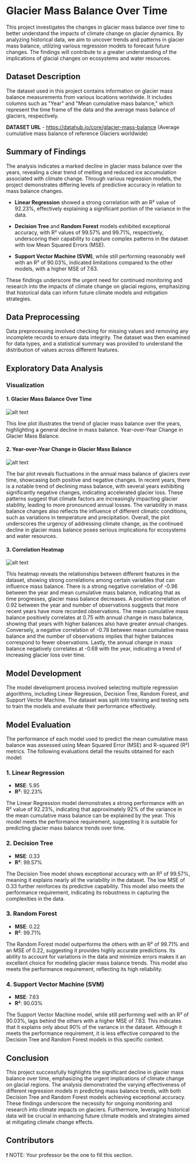 # Glacier Mass Balance Over Time

This project investigates the changes in glacier mass balance over time to better understand the impacts of climate change on glacier dynamics. By analyzing historical data, we aim to uncover trends and patterns in glacier mass balance, utilizing various regression models to forecast future changes. The findings will contribute to a greater understanding of the implications of glacial changes on ecosystems and water resources.

## Dataset Description

The dataset used in this project contains information on glacier mass balance measurements from various locations worldwide. It includes columns such as "Year" and "Mean cumulative mass balance," which represent the time frame of the data and the average mass balance of glaciers, respectively.

**DATASET URL** - https://datahub.io/core/glacier-mass-balance (Average cumulative mass balance of reference Glaciers worldwide)

## Summary of Findings

The analysis indicates a marked decline in glacier mass balance over the years, revealing a clear trend of melting and reduced ice accumulation associated with climate change. Through various regression models, the project demonstrates differing levels of predictive accuracy in relation to mass balance changes.

- **Linear Regression** showed a strong correlation with an R² value of 92.23%, effectively explaining a significant portion of the variance in the data.

- **Decision Tree** and **Random Forest** models exhibited exceptional accuracy, with R² values of 99.57% and 99.71%, respectively, underscoring their capability to capture complex patterns in the dataset with low Mean Squared Errors (MSE).

- **Support Vector Machine (SVM)**, while still performing reasonably well with an R² of 90.03%, indicated limitations compared to the other models, with a higher MSE of 7.63.

These findings underscore the urgent need for continued monitoring and research into the impacts of climate change on glacial regions, emphasizing that historical data can inform future climate models and mitigation strategies.

## Data Preprocessing

Data preprocessing involved checking for missing values and removing any incomplete records to ensure data integrity. The dataset was then examined for data types, and a statistical summary was provided to understand the distribution of values across different features.

## Exploratory Data Analysis

### Visualization

#### 1. Glacier Mass Balance Over Time

![alt text](https://i.imgur.com/jNaAeCa.png)

This line plot illustrates the trend of glacier mass balance over the years, highlighting a general decline in mass balance.
Year-over-Year Change in Glacier Mass Balance.

#### 2. Year-over-Year Change in Glacier Mass Balance

![alt text](https://i.imgur.com/ndkmbFU.png)

The bar plot reveals fluctuations in the annual mass balance of glaciers over time, showcasing both positive and negative changes. In recent years, there is a notable trend of declining mass balance, with several years exhibiting significantly negative changes, indicating accelerated glacier loss. These patterns suggest that climate factors are increasingly impacting glacier stability, leading to more pronounced annual losses. The variability in mass balance changes also reflects the influence of different climatic conditions, such as variations in temperature and precipitation. Overall, the plot underscores the urgency of addressing climate change, as the continued decline in glacier mass balance poses serious implications for ecosystems and water resources.

#### 3. Correlation Heatmap

![alt text](https://i.imgur.com/5SdNZst.png)

This heatmap reveals the relationships between different features in the dataset, showing strong correlations among certain variables that can influence mass balance. There is a strong negative correlation of -0.96 between the year and mean cumulative mass balance, indicating that as time progresses, glacier mass balance decreases. A positive correlation of 0.92 between the year and number of observations suggests that more recent years have more recorded observations. The mean cumulative mass balance positively correlates at 0.75 with annual change in mass balance, showing that years with higher balances also have greater annual changes. Conversely, a negative correlation of -0.78 between mean cumulative mass balance and the number of observations implies that higher balances correspond to fewer observations. Lastly, the annual change in mass balance negatively correlates at -0.68 with the year, indicating a trend of increasing glacier loss over time.

## Model Development

The model development process involved selecting multiple regression algorithms, including Linear Regression, Decision Tree, Random Forest, and Support Vector Machine. The dataset was split into training and testing sets to train the models and evaluate their performance effectively.

## Model Evaluation

The performance of each model used to predict the mean cumulative mass balance was assessed using Mean Squared Error (MSE) and R-squared (R²) metrics. The following evaluations detail the results obtained for each model:

### 1. Linear Regression

- **MSE**: 5.95
- **R²**: 92.23%

The Linear Regression model demonstrates a strong performance with an R² value of 92.23%, indicating that approximately 92% of the variance in the mean cumulative mass balance can be explained by the year. This model meets the performance requirement, suggesting it is suitable for predicting glacier mass balance trends over time.

### 2. Decision Tree

- **MSE**: 0.33
- **R²**: 99.57%

The Decision Tree model shows exceptional accuracy with an R² of 99.57%, meaning it explains nearly all the variability in the dataset. The low MSE of 0.33 further reinforces its predictive capability. This model also meets the performance requirement, indicating its robustness in capturing the complexities in the data.

### 3. Random Forest

- **MSE**: 0.22
- **R²**: 99.71%

The Random Forest model outperforms the others with an R² of 99.71% and an MSE of 0.22, suggesting it provides highly accurate predictions. Its ability to account for variations in the data and minimize errors makes it an excellent choice for modeling glacier mass balance trends. This model also meets the performance requirement, reflecting its high reliability.

### 4. Support Vector Machine (SVM)

- **MSE**: 7.63
- **R²**: 90.03%

The Support Vector Machine model, while still performing well with an R² of 90.03%, lags behind the others with a higher MSE of 7.63. This indicates that it explains only about 90% of the variance in the dataset. Although it meets the performance requirement, it is less effective compared to the Decision Tree and Random Forest models in this specific context.

## Conclusion

This project successfully highlights the significant decline in glacier mass balance over time, emphasizing the urgent implications of climate change on glacial regions. The analysis demonstrated the varying effectiveness of different regression models in predicting mass balance trends, with both Decision Tree and Random Forest models achieving exceptional accuracy. These findings underscore the necessity for ongoing monitoring and research into climate impacts on glaciers. Furthermore, leveraging historical data will be crucial in enhancing future climate models and strategies aimed at mitigating climate change effects.

## Contributors

❗ NOTE: Your professor be the one to fill this section.
